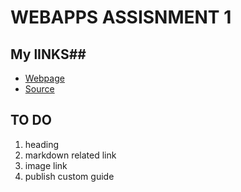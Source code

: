 #  WEBAPPS ASSISNMENT 1 #

## My lINKS##
- [Webpage ](https://www.google.com "Working With Markdown Webpage")
- [Source](https://github.com/saikirandd/webapps-assignment-1- "Working With Markdown Source")

## TO DO ##
1. heading
1. markdown related link
1. image link
1. publish custom guide



